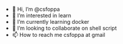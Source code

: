 - 👋 Hi, I’m @csfoppa
- 👀 I’m interested in learn
- 🌱 I’m currently learning docker
- 💞️ I’m looking to collaborate on shell script
- 📫 How to reach me csfoppa at gmail

<!---
csfoppa/csfoppa is a ✨ special ✨ repository because its `README.md` (this file) appears on your GitHub profile.
You can click the Preview link to take a look at your changes.
--->

